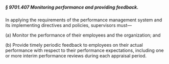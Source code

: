 ##### § 9701.407 Monitoring performance and providing feedback. #####

In applying the requirements of the performance management system and its implementing directives and policies, supervisors must—

(a) Monitor the performance of their employees and the organization; and

(b) Provide timely periodic feedback to employees on their actual performance with respect to their performance expectations, including one or more interim performance reviews during each appraisal period.